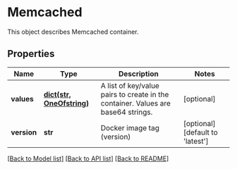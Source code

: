# Memcached

This object describes Memcached container. 
## Properties
Name | Type | Description | Notes
------------ | ------------- | ------------- | -------------
**values** | [**dict(str, OneOfstring)**](OneOfstring.md) | A list of key/value pairs to create in the container. Values are base64 strings. | [optional] 
**version** | **str** | Docker image tag (version) | [optional] [default to 'latest']

[[Back to Model list]](../README.md#documentation-for-models) [[Back to API list]](../README.md#documentation-for-api-endpoints) [[Back to README]](../README.md)


